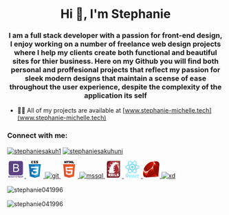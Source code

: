 <h1 align="center">Hi 👋, I'm Stephanie</h1>

<h3 align="center">I am a full stack developer with a passion for front-end design, I enjoy working on a number of freelance web design projects where I help my clients create both functional and beautiful sites for thier business. Here on my Github you will find both personal and proffesional projects that reflect my passion for sleek modern designs that maintain a scense of ease throughout the user experience, despite the complexity of the application its self</h3>

- 👨‍💻 All of my projects are available at [www.stephanie-michelle.tech](www.stephanie-michelle.tech)

<h3 align="left">Connect with me:</h3>
<p align="left">
<a href="https://twitter.com/stephaniesakuh1" target="blank"><img align="center" src="https://cdn.jsdelivr.net/npm/simple-icons@3.0.1/icons/twitter.svg" alt="stephaniesakuh1" height="30" width="40" /></a>
<a href="https://www.linkedin.com/in/stephanie-michelle-sakuhuni/" target="blank"><img align="center" src="https://cdn.jsdelivr.net/npm/simple-icons@3.0.1/icons/linkedin.svg" alt="stephaniesakuhuni" height="30" width="40" /></a>
</p>


<p align="left"> <a href="https://getbootstrap.com" target="_blank"> <img src="https://raw.githubusercontent.com/devicons/devicon/master/icons/bootstrap/bootstrap-plain-wordmark.svg" alt="bootstrap" width="40" height="40"/> </a> <a href="https://www.w3schools.com/css/" target="_blank"> <img src="https://raw.githubusercontent.com/devicons/devicon/master/icons/css3/css3-original-wordmark.svg" alt="css3" width="40" height="40"/> </a> <a href="https://git-scm.com/" target="_blank"> <img src="https://www.vectorlogo.zone/logos/git-scm/git-scm-icon.svg" alt="git" width="40" height="40"/> </a> <a href="https://www.w3.org/html/" target="_blank"> <img src="https://raw.githubusercontent.com/devicons/devicon/master/icons/html5/html5-original-wordmark.svg" alt="html5" width="40" height="40"/> </a> <a href="https://www.microsoft.com/en-us/sql-server" target="_blank"> <img src="https://cdn.worldvectorlogo.com/logos/microsoft-sql-server.svg" alt="mssql" width="40" height="40"/> </a> <a href="https://rubyonrails.org" target="_blank"> <img src="https://raw.githubusercontent.com/devicons/devicon/master/icons/rails/rails-original-wordmark.svg" alt="rails" width="40" height="40"/> </a> <a href="https://reactjs.org/" target="_blank"> <img src="https://raw.githubusercontent.com/devicons/devicon/master/icons/react/react-original-wordmark.svg" alt="react" width="40" height="40"/> </a> <a href="https://www.ruby-lang.org/en/" target="_blank"> <img src="https://raw.githubusercontent.com/devicons/devicon/master/icons/ruby/ruby-original.svg" alt="ruby" width="40" height="40"/> </a> <a href="https://www.adobe.com/products/xd.html" target="_blank"> <img src="https://cdn.worldvectorlogo.com/logos/adobe-xd.svg" alt="xd" width="40" height="40"/> </a> </p>

<p><img align="center" src="https://github-readme-stats.vercel.app/api/top-langs?username=stephanie041996&show_icons=true&locale=en&layout=compact" alt="stephanie041996" /></p>

<p><img align="center" src="https://github-readme-streak-stats.herokuapp.com/?user=stephanie041996&" alt="stephanie041996" /></p>
